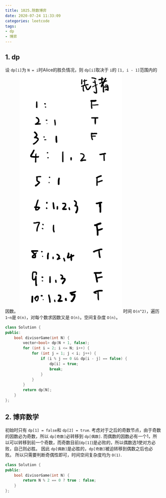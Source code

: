 ```yaml
---
title: 1025.除数博弈
date: 2020-07-24 11:33:09
categories: leetcode
tags: 
- dp
- 博弈
---
```

## 1. dp

设 `dp[i]`为 `N = i`时Alice的胜负情况，则 `dp[i]`取决于 `i`的 `[1, i - 1]`范围内的因数。
![gameTheory](divisor-game/gameTheory.png)
时间 `O(n^2)`，遍历 `1~n`是 `O(n)`，对每个数求因数又是 `O(n)`。空间复杂度 `O(n)`。

```cpp
class Solution {
public:
    bool divisorGame(int N) {
        vector<bool> dp(N + 1, false);
        for (int i = 2; i <= N; i++) {
            for (int j = 1; j < i; j++) {
                if (i % j == 0 && dp[i - j] == false) {
                    dp[i] = true;
                    break;
                }
            }
        }
        return dp[N];
    }
};
```

## 2. 博弈数学

初始时只有 `dp[1] = false`和 `dp[2] = true`.
考虑对于之后的奇数节点，由于奇数的因数必为奇数，所以 `dp[奇数]`必转移到 `dp[偶数]`.
而偶数的因数必有一个1，所以可以转移到前一个奇数，而奇数目前(`dp[1]`)是必败的，所以偶数选1使对方必败，自己则必胜。
因此 `dp[偶数]`是必胜的，`dp[奇数]`被迫转移到偶数之后也必败。
所以只需要判断奇偶性即可，时间空间复杂度均为 `O(1)`.

```cpp
class Solution {
public:
    bool divisorGame(int N) {
        return N % 2 == 0 ? true : false;
    }
};
```
